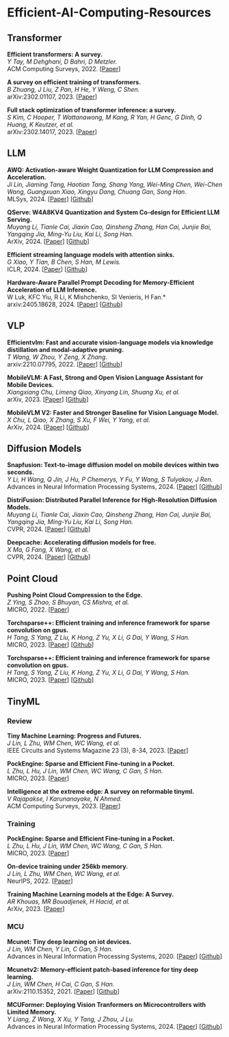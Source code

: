 # Efficient-AI-Computing-Resources

## Transformer

**Efficient transformers: A survey.**<br>
*Y Tay, M Dehghani, D Bahri, D Metzler.*<br>
ACM Computing Surveys, 2022.
[[Paper](https://dl.acm.org/doi/pdf/10.1145/3530811)]

**A survey on efficient training of transformers.**<br>
*B Zhuang, J Liu, Z Pan, H He, Y Weng, C Shen.*<br>
arXiv:2302.01107, 2023.
[[Paper](https://arxiv.org/pdf/2302.01107)]

**Full stack optimization of transformer inference: a survey.**<br>
*S Kim, C Hooper, T Wattanawong, M Kang, R Yan, H Genc, G Dinh, Q Huang, K Keutzer, et al.*<br>
arXiv:2302.14017, 2023.
[[Paper](https://arxiv.org/pdf/2302.14017)]

## LLM

**AWQ: Activation-aware Weight Quantization for LLM Compression and Acceleration.**<br>
*Ji Lin, Jiaming Tang, Haotian Tang, Shang Yang, Wei-Ming Chen, Wei-Chen Wang, Guangxuan Xiao, Xingyu Dang, Chuang Gan, Song Han.*<br>
MLSys, 2024.
[[Paper](https://arxiv.org/pdf/2306.00978)]
[[Github](https://github.com/mit-han-lab/llm-awq)]

**QServe: W4A8KV4 Quantization and System Co-design for Efficient LLM Serving.**<br>
*Muyang Li, Tianle Cai, Jiaxin Cao, Qinsheng Zhang, Han Cai, Junjie Bai, Yangqing Jia, Ming-Yu Liu, Kai Li, Song Han.*<br>
ArXiv, 2024.
[[Paper](https://arxiv.org/pdf/2405.04532)]
[[Github](https://hanlab.mit.edu/projects/qserve)]

**Efficient streaming language models with attention sinks.**<br>
*G Xiao, Y Tian, B Chen, S Han, M Lewis.*<br>
ICLR, 2024.
[[Paper](https://arxiv.org/pdf/2309.17453)]
[[Github](https://github.com/mit-han-lab/streaming-llm)]

**Hardware-Aware Parallel Prompt Decoding for Memory-Efficient Acceleration of LLM Inference.**<br>
W Luk, KFC Yiu, R Li, K Mishchenko, SI Venieris, H Fan.*<br>
arxiv:2405.18628, 2024.
[[Paper](https://arxiv.org/pdf/2405.18628)]
[[Github](https://github.com/hmarkc/parallel-prompt-decoding)]

## VLP

**Efficientvlm: Fast and accurate vision-language models via knowledge distillation and modal-adaptive pruning.**<br>
*T Wang, W Zhou, Y Zeng, X Zhang.*<br>
arxiv:2210.07795, 2022.
[[Paper](https://arxiv.org/pdf/2210.07795)]
[[Github](https://github.com/swaggy-TN/EfficientVLM)]

**MobileVLM: A Fast, Strong and Open Vision Language Assistant for Mobile Devices.**<br>
*Xiangxiang Chu, Limeng Qiao, Xinyang Lin, Shuang Xu, et al.*<br>
arXiv, 2023.
[[Paper](https://arxiv.org/pdf/2312.16886v2)]
[[Github](https://github.com/Meituan-AutoML/MobileVLM)]

**MobileVLM V2: Faster and Stronger Baseline for Vision Language Model.**<br>
*X Chu, L Qiao, X Zhang, S Xu, F Wei, Y Yang, et al.*<br>
ArXiv, 2024.
[[Paper](https://arxiv.org/pdf/2402.03766)]
[[Github](https://github.com/Meituan-AutoML/MobileVLM)]

## Diffusion Models

**Snapfusion: Text-to-image diffusion model on mobile devices within two seconds.**<br>
*Y Li, H Wang, Q Jin, J Hu, P Chemerys, Y Fu, Y Wang, S Tulyakov, J Ren.*<br>
Advances in Neural Information Processing Systems, 2024.
[[Paper](https://proceedings.neurips.cc/paper_files/paper/2023/file/41bcc9d3bddd9c90e1f44b29e26d97ff-Paper-Conference.pdf)]
[[Github](https://snap-research.github.io/SnapFusion)]

**DistriFusion: Distributed Parallel Inference for High-Resolution Diffusion Models.**<br>
*Muyang Li, Tianle Cai, Jiaxin Cao, Qinsheng Zhang, Han Cai, Junjie Bai, Yangqing Jia, Ming-Yu Liu, Kai Li, Song Han.*<br>
CVPR, 2024.
[[Paper](https://arxiv.org/pdf/2402.19481)]
[[Github](https://github.com/mit-han-lab/distrifuser)]

**Deepcache: Accelerating diffusion models for free.**<br>
*X Ma, G Fang, X Wang, et al.*<br>
CVPR, 2024.
[[Paper](https://openaccess.thecvf.com/content/CVPR2024/papers/Ma_DeepCache_Accelerating_Diffusion_Models_for_Free_CVPR_2024_paper.pdf)]
[[Github](https://github.com/horseee/DeepCache)]

## Point Cloud

**Pushing Point Cloud Compression to the Edge.**<br>
*Z Ying, S Zhao, S Bhuyan, CS Mishra, et al.*<br>
MICRO, 2022.
[[Paper](https://par.nsf.gov/servlets/purl/10440765)]

**Torchsparse++: Efficient training and inference framework for sparse convolution on gpus.**<br>
*H Tang, S Yang, Z Liu, K Hong, Z Yu, X Li, G Dai, Y Wang, S Han.*<br>
MICRO, 2023.
[[Paper](https://dl.acm.org/doi/pdf/10.1145/3613424.3614303)]
[[Github](https://github.com/mit-han-lab/torchsparse)]

**Torchsparse++: Efficient training and inference framework for sparse convolution on gpus.**<br>
*H Tang, S Yang, Z Liu, K Hong, Z Yu, X Li, G Dai, Y Wang, S Han.*<br>
MICRO, 2023.
[[Paper](https://dl.acm.org/doi/pdf/10.1145/3613424.3614303)]
[[Github](https://github.com/mit-han-lab/torchsparse)]

## TinyML

### Review

**Tiny Machine Learning: Progress and Futures.**<br>
*J Lin, L Zhu, WM Chen, WC Wang, et al.*<br>
IEEE Circuits and Systems Magazine 23 (3), 8-34, 2023.
[[Paper](https://arxiv.org/pdf/2403.19076)]

**PockEngine: Sparse and Efficient Fine-tuning in a Pocket.**<br>
*L Zhu, L Hu, J Lin, WM Chen, WC Wang, C Gan, S Han.*<br>
MICRO, 2023.
[[Paper](https://dl.acm.org/doi/pdf/10.1145/3613424.3614307)]

**Intelligence at the extreme edge: A survey on reformable tinyml.**<br>
*V Rajapakse, I Karunanayake, N Ahmed.*<br>
ACM Computing Surveys, 2023.
[[Paper](https://arxiv.org/pdf/2204.00827)]

### Training

**PockEngine: Sparse and Efficient Fine-tuning in a Pocket.**<br>
*L Zhu, L Hu, J Lin, WM Chen, WC Wang, C Gan, S Han.*<br>
MICRO, 2023.
[[Paper](https://dl.acm.org/doi/pdf/10.1145/3613424.3614307)]

**On-device training under 256kb memory.**<br>
*J Lin, L Zhu, WM Chen, WC Wang, et al.*<br>
NeurIPS, 2022.
[[Paper](https://proceedings.neurips.cc/paper_files/paper/2022/file/90c56c77c6df45fc8e556a096b7a2b2e-Paper-Conference.pdf)]

**Training Machine Learning models at the Edge: A Survey.**<br>
*AR Khouas, MR Bouadjenek, H Hacid, et al.*<br>
ArXiv, 2023.
[[Paper](https://arxiv.org/pdf/2403.02619)]

### MCU

**Mcunet: Tiny deep learning on iot devices.**<br>
*J Lin, WM Chen, Y Lin, C Gan, S Han.*<br>
Advances in Neural Information Processing Systems, 2020.
[[Paper](https://proceedings.neurips.cc/paper/2020/file/86c51678350f656dcc7f490a43946ee5-Paper.pdf)]
[[Github](https://hanlab.mit.edu/projects/tinyml)]

**Mcunetv2: Memory-efficient patch-based inference for tiny deep learning.**<br>
*J Lin, WM Chen, H Cai, C Gan, S Han.*<br>
arXiv:2110.15352, 2021.
[[Paper](https://arxiv.org/pdf/2110.15352)]
[[Github](https://hanlab.mit.edu/projects/tinyml)]

**MCUFormer: Deploying Vision Tranformers on Microcontrollers with Limited Memory.**<br>
*Y Liang, Z Wang, X Xu, Y Tang, J Zhou, J Lu.*<br>
Advances in Neural Information Processing Systems, 2024.
[[Paper](https://proceedings.neurips.cc/paper_files/paper/2023/file/1ae4999aefb509d75d8608e07280922c-Paper-Conference.pdf)]
[[Github](https://proceedings.neurips.cc/paper_files/paper/2023/file/1ae4999aefb509d75d8608e07280922c-Paper-Conference.pdf)]
